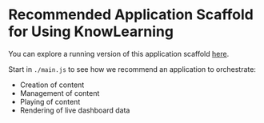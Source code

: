 # Recommended Application Scaffold for Using KnowLearning

You can explore a running version of this application scaffold [here](https://recommended-app-scaffold.knowlearning.systems).

Start in ```./main.js``` to see how we recommend an application to orchestrate:

- Creation of content
- Management of content
- Playing of content
- Rendering of live dashboard data
